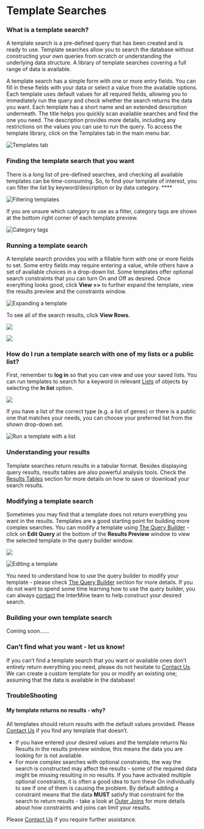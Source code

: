 # Template Searches

### What is a template search?

A template search is a pre-defined query that has been created and is ready to use. Template searches allow you to search the database without constructing your own queries from scratch or understanding the underlying data structure. A library of template searches covering a full range of data is available.

A template search has a simple form with one or more entry fields. You can fill in these fields with your data or select a value from the available options. Each template uses default values for all required fields, allowing you to immediately run the query and check whether the search returns the data you want. Each template has a short name and an extended description underneath. The title helps you quickly scan available searches and find the one you need. The description provides more details, including any restrictions on the values you can use to run the query. To access the template library, click on the Templates tab in the main menu bar. 

![Templates tab](../../.gitbook/assets/template-tab-updated.png)

### Finding the template search that you want

There is a long list of pre-defined searches, and checking all available templates can be time-consuming. So, to find your template of interest, you can filter the list by keyword/description or by data category. ****

![Filtering templates](../../.gitbook/assets/template-filtering-2.png)

If you are unsure which category to use as a filter, category tags are shown at the bottom right corner of each template preview. 

![Category tags](../../.gitbook/assets/category-tags.png)

### Running a template search

A template search provides you with a fillable form with one or more fields to set. Some entry fields may require entering a value, while others have a set of available choices in a drop-down list. Some templates offer optional search constraints that you can turn On and Off as desired. Once everything looks good, click **View &gt;&gt;** to further expand the template, view the results preview and the constraints window. 

![Expanding a template](../../.gitbook/assets/template-view.png)

To see all of the search results, click **View Rows.**  

![](../../.gitbook/assets/run-template.png)

![](../../.gitbook/assets/search-results.png)

### How do I run a template search with one of my lists or a public list?

First, remember to **log in** so that you can view and use your saved lists. You can run templates to search for a keyword in relevant [Lists](https://flymine.readthedocs.io/en/latest/lists/overview/Documentationlists.html#overview) of objects by selecting the **In list** option. 

![](../../.gitbook/assets/in-list.png)

If you have a list of the correct type \(e.g. a list of genes\) or there is a public one that matches your needs, you can choose your preferred list from the shown drop-down set. 

![Run a template with a list](../../.gitbook/assets/in-list-2-edited.png)

### Understanding your results

Template searches return results in a tabular format. Besides displaying query results, results tables are also powerful analysis tools. Check the [Results Tables](https://flymine.readthedocs.io/en/latest/results-tables/Documentationresultstables.html#resultstables) section for more details on how to save or download your search results.

### Modifying a template search

Sometimes you may find that a template does not return everything you want in the results. Templates are a good starting point for building more complex searches. You can modify a template using [The Query Builder](https://flymine.readthedocs.io/en/latest/query-builder/Documentationquerybuilder.html#querybuilder) - click on **Edit Query** at the bottom of the **Results Preview** window to view the selected template in the query builder window. 

![](../../.gitbook/assets/edit-query-1.png)

![Editing a template](../../.gitbook/assets/query-builder-edited.png)

You need to understand how to use the query builder to modify your template - please check [The Query Builder](https://flymine.readthedocs.io/en/latest/query-builder/Documentationquerybuilder.html#querybuilder) section for more details. If you do not want to spend some time learning how to use the query builder, you can always [contact](https://intermine.readthedocs.io/en/latest/about/contact-us/) the InterMine team to help construct your desired search.

### Building your own template search

Coming soon……

### Can’t find what you want - let us know!

If you can’t find a template search that you want or available ones don’t entirely return everything you need, please do not hesitate to [Contact Us](contact-us.md). We can create a custom template for you or modify an existing one; assuming that the data is available in the database!

### TroubleShooting

#### My template returns no results - why?

All templates should return results with the default values provided. Please [Contact Us](contact-us.md) if you find any template that doesn’t.

* If you have entered your desired values and the template returns No Results in the results preview window, this means the data you are looking for is not available.
* For more complex searches with optional constraints, the way the search is constructed may affect the results - some of the required data might be missing resulting in no results. If you have activated multiple optional constraints, it is often a good idea to turn these On individually to see if one of them is causing the problem. By default adding a constraint means that the data **MUST** satisfy that constraint for the search to return results - take a look at [Outer Joins](https://flymine.readthedocs.io/en/latest/query-builder/Documentationquerybuilder.html#outerjoin) for more details about how constraints and joins can limit your results. 

Please [Contact Us](contact-us.md) if you require further assistance. 

